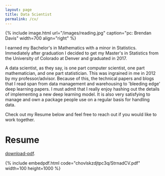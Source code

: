 ```yaml
---
layout: page
title: Data Scientist
permalink: /cv/
---
```


{% include image.html url="/images/reading.jpg" caption="pc: Brendan Davis" width=700 align="right" %}

I earned my Bachelor's in Mathematics with a minor in Statistics. Immediately after graduation I decided to get my Master's in Statistics from the University of Colorado at Denver and graduated in 2017.

A data scientist, as they say, is one part computer scientist, one part mathematician, and one part statistician. This was ingrained in me in 2012 by my professor/advisor. Because of this, the technical papers and blogs that I read span from data management and warehousing to 'bleeding edge' deep learning papers. I must admit that I really enjoy hashing out the details of implementing a new deep learning model. It is also very satisfying to manage and own a package people use on a regular basis for handling data. 

Check out my Resume below and feel free to reach out if you would like to work together.




# Resume
[download-pdf](https://www.dropbox.com/s/chovlskzdjtpc3q/StrnadCV.pdf).

{% include embedpdf.html code="chovlskzdjtpc3q/StrnadCV.pdf" width=100 height=1000 %}


